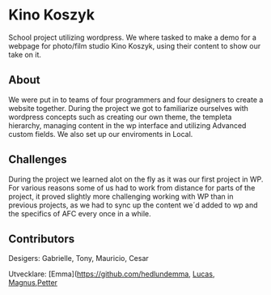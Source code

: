 # Kino Koszyk

School project utilizing wordpress. We where tasked to make a demo for a webpage for photo/film studio Kino Koszyk, using their content to show our take on it. 

## About
We were put in to teams of four programmers and four designers to create a website together. During the project we got to familiarize ourselves with wordpress concepts such as creating our own theme, the templeta hierarchy, managing content in the wp interface and utilizing Advanced custom fields. We also set up our enviroments in Local. 

## Challenges
During the project we learned alot on the fly as it was our first project in WP. For various reasons some of us had to work from distance for parts of the project, it proved slightly more challenging working with WP than in previous projects, as we had to sync up the content we´d added to wp and the specifics of AFC every once in a while. 

## Contributors
Desigers: Gabrielle, Tony, Mauricio, Cesar

Utvecklare: [Emma](https://github.com/hedlundemma, [Lucas](https://github.com/jaken92/Cellmon95), [Magnus](https://github.com/MagnusVV),[Petter](https://github.com/jaken92)
